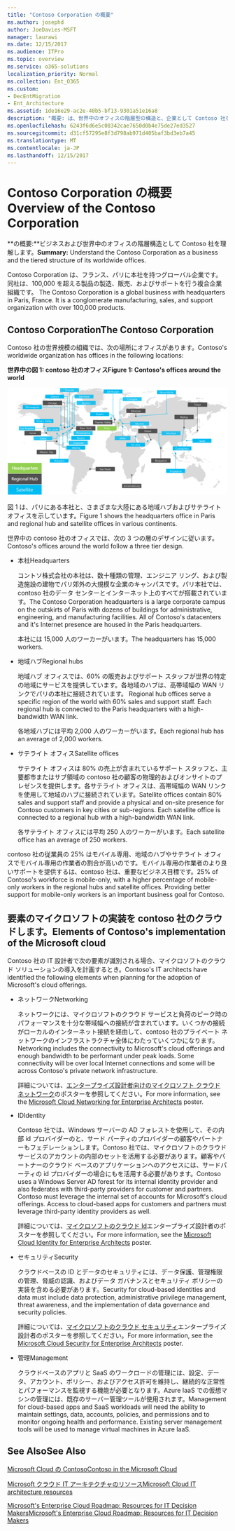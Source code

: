 ```yaml
---
title: "Contoso Corporation の概要"
ms.author: josephd
author: JoeDavies-MSFT
manager: laurawi
ms.date: 12/15/2017
ms.audience: ITPro
ms.topic: overview
ms.service: o365-solutions
localization_priority: Normal
ms.collection: Ent_O365
ms.custom:
- DecEntMigration
- Ent_Architecture
ms.assetid: 1de16e29-ac2e-40b5-bf13-9301a51e16a8
description: "概要: は、世界中のオフィスの階層型の構造と、企業として Contoso 社を理解します。"
ms.openlocfilehash: 6243f6d6e5c08342cae7650d0b4e75de27ed3527
ms.sourcegitcommit: d31cf57295e8f3d798ab971d405baf3bd3eb7a45
ms.translationtype: MT
ms.contentlocale: ja-JP
ms.lasthandoff: 12/15/2017
---
```

# <a name="overview-of-the-contoso-corporation"></a><span data-ttu-id="330bc-103">Contoso Corporation の概要</span><span class="sxs-lookup"><span data-stu-id="330bc-103">Overview of the Contoso Corporation</span></span>

 <span data-ttu-id="330bc-104">**の概要:**ビジネスおよび世界中のオフィスの階層構造として Contoso 社を理解します。</span><span class="sxs-lookup"><span data-stu-id="330bc-104">**Summary:** Understand the Contoso Corporation as a business and the tiered structure of its worldwide offices.</span></span>
  
<span data-ttu-id="330bc-p101">Contoso Corporation は、フランス、パリに本社を持つグローバル企業です。同社は、100,000 を超える製品の製造、販売、およびサポートを行う複合企業組織です。 </span><span class="sxs-lookup"><span data-stu-id="330bc-p101">The Contoso Corporation is a global business with headquarters in Paris, France. It is a conglomerate manufacturing, sales, and support organization with over 100,000 products.</span></span> 
  
## <a name="the-contoso-corporation"></a><span data-ttu-id="330bc-107">Contoso Corporation</span><span class="sxs-lookup"><span data-stu-id="330bc-107">The Contoso Corporation</span></span>

<span data-ttu-id="330bc-108">Contoso 社の世界規模の組織では、次の場所にオフィスがあります。</span><span class="sxs-lookup"><span data-stu-id="330bc-108">Contoso's worldwide organization has offices in the following locations:</span></span>
  
<span data-ttu-id="330bc-109">**世界中の図 1: contoso 社のオフィス**</span><span class="sxs-lookup"><span data-stu-id="330bc-109">**Figure 1: Contoso's offices around the world**</span></span>

![世界各国の Contoso 社のオフィス](images/Contoso_Poster/Contoso_WW_Org.png)

  
<span data-ttu-id="330bc-111">図 1 は、パリにある本社と、さまざまな大陸にある地域ハブおよびサテライト オフィスを示しています。</span><span class="sxs-lookup"><span data-stu-id="330bc-111">Figure 1 shows the headquarters office in Paris and regional hub and satellite offices in various continents.</span></span>
  
<span data-ttu-id="330bc-112">世界中の contoso 社のオフィスでは、次の 3 つの層のデザインに従います。</span><span class="sxs-lookup"><span data-stu-id="330bc-112">Contoso's offices around the world follow a three tier design.</span></span>
  
- <span data-ttu-id="330bc-113">本社</span><span class="sxs-lookup"><span data-stu-id="330bc-113">Headquarters</span></span>
    
    <span data-ttu-id="330bc-p102">コントソ株式会社の本社は、数十種類の管理、エンジニア リング、および製造施設の建物でパリ郊外の大規模な企業のキャンパスです。パリ本社では、contoso 社のデータ センターとインターネット上のすべてが搭載されています。</span><span class="sxs-lookup"><span data-stu-id="330bc-p102">The Contoso Corporation headquarters is a large corporate campus on the outskirts of Paris with dozens of buildings for administrative, engineering, and manufacturing facilities. All of Contoso's datacenters and it's Internet presence are housed in the Paris headquarters.</span></span>
    
    <span data-ttu-id="330bc-116">本社には 15,000 人のワーカーがいます。</span><span class="sxs-lookup"><span data-stu-id="330bc-116">The headquarters has 15,000 workers.</span></span>
    
- <span data-ttu-id="330bc-117">地域ハブ</span><span class="sxs-lookup"><span data-stu-id="330bc-117">Regional hubs</span></span>
    
    <span data-ttu-id="330bc-p103">地域ハブ オフィスでは、60% の販売およびサポート スタッフが世界の特定の地域にサービスを提供しています。各地域のハブは、高帯域幅の WAN リンクでパリの本社に接続されています。 </span><span class="sxs-lookup"><span data-stu-id="330bc-p103">Regional hub offices serve a specific region of the world with 60% sales and support staff. Each regional hub is connected to the Paris headquarters with a high-bandwidth WAN link.</span></span> 
    
    <span data-ttu-id="330bc-120">各地域ハブには平均 2,000 人のワーカーがいます。</span><span class="sxs-lookup"><span data-stu-id="330bc-120">Each regional hub has an average of 2,000 workers.</span></span>
    
- <span data-ttu-id="330bc-121">サテライト オフィス</span><span class="sxs-lookup"><span data-stu-id="330bc-121">Satellite offices</span></span>
    
    <span data-ttu-id="330bc-p104">サテライト オフィスは 80% の売上が含まれているサポート スタッフと、主要都市またはサブ領域の contoso 社の顧客の物理的およびオンサイトのプレゼンスを提供します。各サテライト オフィスは、高帯域幅の WAN リンクを使用して地域のハブに接続されています。</span><span class="sxs-lookup"><span data-stu-id="330bc-p104">Satellite offices contain 80% sales and support staff and provide a physical and on-site presence for Contoso customers in key cities or sub-regions. Each satellite office is connected to a regional hub with a high-bandwidth WAN link.</span></span>
    
    <span data-ttu-id="330bc-124">各サテライト オフィスには平均 250 人のワーカーがいます。</span><span class="sxs-lookup"><span data-stu-id="330bc-124">Each satellite office has an average of 250 workers.</span></span>
    
<span data-ttu-id="330bc-p105">contoso 社の従業員の 25% はモバイル専用、地域のハブやサテライト オフィスでモバイル専用の作業者の割合が高いのです。モバイル専用の作業者のより良いサポートを提供するは、contoso 社は、重要なビジネス目標です。</span><span class="sxs-lookup"><span data-stu-id="330bc-p105">25% of Contoso's workforce is mobile-only, with a higher percentage of mobile-only workers in the regional hubs and satellite offices. Providing better support for mobile-only workers is an important business goal for Contoso.</span></span>
  
## <a name="elements-of-contosos-implementation-of-the-microsoft-cloud"></a><span data-ttu-id="330bc-127">要素のマイクロソフトの実装を contoso 社のクラウドします。</span><span class="sxs-lookup"><span data-stu-id="330bc-127">Elements of Contoso's implementation of the Microsoft cloud</span></span>

<span data-ttu-id="330bc-128">Contoso 社の IT 設計者で次の要素が識別される場合、マイクロソフトのクラウド ソリューションの導入を計画するとき。</span><span class="sxs-lookup"><span data-stu-id="330bc-128">Contoso's IT architects have identified the following elements when planning for the adoption of Microsoft's cloud offerings.</span></span>
  
- <span data-ttu-id="330bc-129">ネットワーク</span><span class="sxs-lookup"><span data-stu-id="330bc-129">Networking</span></span>
    
    <span data-ttu-id="330bc-p106">ネットワークには、マイクロソフトのクラウド サービスと負荷のピーク時のパフォーマンスを十分な帯域幅への接続が含まれています。いくつかの接続がローカルのインターネット接続を経由して、contoso 社のプライベート ネットワークのインフラストラクチャ全体にわたっていくつかになります。</span><span class="sxs-lookup"><span data-stu-id="330bc-p106">Networking includes the connectivity to Microsoft's cloud offerings and enough bandwidth to be performant under peak loads. Some connectivity will be over local Internet connections and some will be across Contoso's private network infrastructure.</span></span>
    
    <span data-ttu-id="330bc-132">詳細については、[エンタープライズ設計者向けのマイクロソフト クラウド ネットワーク](microsoft-cloud-networking-for-enterprise-architects.md)のポスターを参照してください。</span><span class="sxs-lookup"><span data-stu-id="330bc-132">For more information, see the [Microsoft Cloud Networking for Enterprise Architects](microsoft-cloud-networking-for-enterprise-architects.md) poster.</span></span>
   
- <span data-ttu-id="330bc-133">ID</span><span class="sxs-lookup"><span data-stu-id="330bc-133">Identity</span></span>
    
    <span data-ttu-id="330bc-p107">Contoso 社では、Windows サーバーの AD フォレストを使用して、その内部 id プロバイダーのと、サード パーティのプロバイダーの顧客やパートナーもフェデレーションします。Contoso 社では、マイクロソフトのクラウド サービスのアカウントの内部のセットを活用する必要があります。顧客やパートナーのクラウド ベースのアプリケーションへのアクセスには、サードパーティの id プロバイダーの場合にもを活用する必要があります。</span><span class="sxs-lookup"><span data-stu-id="330bc-p107">Contoso uses a Windows Server AD forest for its internal identity provider and also federates with third-party providers for customer and partners. Contoso must leverage the internal set of accounts for Microsoft's cloud offerings. Access to cloud-based apps for customers and partners must leverage third-party identity providers as well.</span></span>
    
    <span data-ttu-id="330bc-137">詳細については、[マイクロソフトのクラウド Id](microsoft-cloud-identity-for-enterprise-architects.md)エンタープライズ設計者のポスターを参照してください。</span><span class="sxs-lookup"><span data-stu-id="330bc-137">For more information, see the [Microsoft Cloud Identity for Enterprise Architects](microsoft-cloud-identity-for-enterprise-architects.md) poster.</span></span>
    
- <span data-ttu-id="330bc-138">セキュリティ</span><span class="sxs-lookup"><span data-stu-id="330bc-138">Security</span></span>
    
    <span data-ttu-id="330bc-139">クラウドベースの ID とデータのセキュリティには、データ保護、管理権限の管理、脅威の認識、およびデータ ガバナンスとセキュリティ ポリシーの実装を含める必要があります。</span><span class="sxs-lookup"><span data-stu-id="330bc-139">Security for cloud-based identities and data must include data protection, administrative privilege management, threat awareness, and the implementation of data governance and security policies.</span></span>
    
    <span data-ttu-id="330bc-140">詳細については、[マイクロソフトのクラウド セキュリティ](http://aka.ms/cloudarchsecurity)エンタープライズ設計者のポスターを参照してください。</span><span class="sxs-lookup"><span data-stu-id="330bc-140">For more information, see the [Microsoft Cloud Security for Enterprise Architects](http://aka.ms/cloudarchsecurity) poster.</span></span>
    
- <span data-ttu-id="330bc-141">管理</span><span class="sxs-lookup"><span data-stu-id="330bc-141">Management</span></span>
    
    <span data-ttu-id="330bc-p108">クラウドベースのアプリと SaaS のワークロードの管理には、設定、データ、アカウント、ポリシー、およびアクセス許可を維持し、継続的な正常性とパフォーマンスを監視する機能が必要となります。Azure IaaS での仮想マシンの管理には、既存のサーバー管理ツールが使用されます。</span><span class="sxs-lookup"><span data-stu-id="330bc-p108">Management for cloud-based apps and SaaS workloads will need the ability to maintain settings, data, accounts, policies, and permissions and to monitor ongoing health and performance. Existing server management tools will be used to manage virtual machines in Azure IaaS.</span></span>
    
## <a name="see-also"></a><span data-ttu-id="330bc-144">See Also</span><span class="sxs-lookup"><span data-stu-id="330bc-144">See Also</span></span>

[<span data-ttu-id="330bc-145">Microsoft Cloud の Contoso</span><span class="sxs-lookup"><span data-stu-id="330bc-145">Contoso in the Microsoft Cloud</span></span>](contoso-in-the-microsoft-cloud.md)
  
[<span data-ttu-id="330bc-146">Microsoft クラウド IT アーキテクチャのリソース</span><span class="sxs-lookup"><span data-stu-id="330bc-146">Microsoft Cloud IT architecture resources</span></span>](microsoft-cloud-it-architecture-resources.md)

[<span data-ttu-id="330bc-147">Microsoft's Enterprise Cloud Roadmap: Resources for IT Decision Makers</span><span class="sxs-lookup"><span data-stu-id="330bc-147">Microsoft's Enterprise Cloud Roadmap: Resources for IT Decision Makers</span></span>](https://sway.com/FJ2xsyWtkJc2taRD)
 


